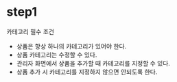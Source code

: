 # step1

카테고리 필수 조건

- 상품은 항상 하나의 카테고리가 있어야 한다.
- 상품 카테고리는 수정할 수 있다.
- 관리자 화면에서 상품을 추가할 때 카테고리를 지정할 수 있다.
- 상품 추가 시 카테고리를 지정하지 않으면 안되도록 한다.

